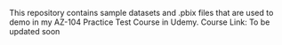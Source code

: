 This repository contains sample datasets and .pbix files that are used to demo in my AZ-104 Practice Test Course in Udemy. Course Link: To be updated soon
